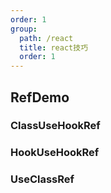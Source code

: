 ```yaml
---
order: 1
group:
  path: /react
  title: react技巧
  order: 1
---
```


## RefDemo

### ClassUseHookRef

<code src="./ClassUseHookRef/index.tsx"></code>

### HookUseHookRef

<code src="./HookUseHookRef/index.tsx"></code>

### UseClassRef

<code src="./UseClassRef/index.tsx"></code>
